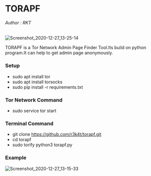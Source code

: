 # TORAPF

<h6>Author : RKT</h6>

![Screenshot_2020-12-27_13-25-14](https://user-images.githubusercontent.com/69615463/103166336-06dda900-4847-11eb-95c7-61398e078688.png)

TORAPF is a Tor Network Admin Page Finder Tool.Its build on python program.It can help to get admin page anonymously.


### Setup ###


+ sudo apt install tor
+ sudo apt install torsocks
+ sudo pip install -r requirements.txt

### Tor Network Command ###

+ sudo service tor start

### Terminal Command ###

+ git clone https://github.com/r3k4t/torapf.git
+ cd torapf
+ sudo torify python3 torapf.py

### Example ###


![Screenshot_2020-12-27_13-15-33](https://user-images.githubusercontent.com/69615463/103166344-24127780-4847-11eb-99be-12169e1bb2f8.png)

